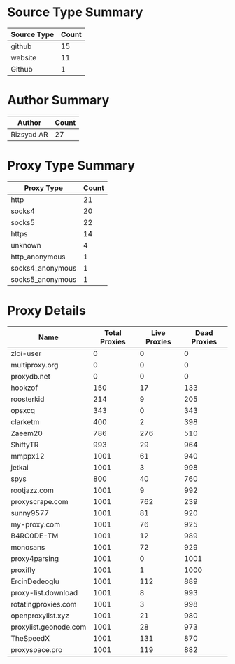 # Source Type Summary

| Source Type | Count |
|-------------|-------|
| github | 15 |
| website | 11 |
| Github | 1 |


# Author Summary

| Author | Count |
|--------|-------|
| Rizsyad AR | 27 |


# Proxy Type Summary

| Proxy Type | Count |
|------------|-------|
| http | 21 |
| socks4 | 20 |
| socks5 | 22 |
| https | 14 |
| unknown | 4 |
| http_anonymous | 1 |
| socks4_anonymous | 1 |
| socks5_anonymous | 1 |


# Proxy Details

| Name | Total Proxies | Live Proxies | Dead Proxies |
|------|---------------|--------------|---------------|
| zloi-user | 0 | 0 | 0 |
| multiproxy.org | 0 | 0 | 0 |
| proxydb.net | 0 | 0 | 0 |
| hookzof | 150 | 17 | 133 |
| roosterkid | 214 | 9 | 205 |
| opsxcq | 343 | 0 | 343 |
| clarketm | 400 | 2 | 398 |
| Zaeem20 | 786 | 276 | 510 |
| ShiftyTR | 993 | 29 | 964 |
| mmppx12 | 1001 | 61 | 940 |
| jetkai | 1001 | 3 | 998 |
| spys | 800 | 40 | 760 |
| rootjazz.com | 1001 | 9 | 992 |
| proxyscrape.com | 1001 | 762 | 239 |
| sunny9577 | 1001 | 81 | 920 |
| my-proxy.com | 1001 | 76 | 925 |
| B4RC0DE-TM | 1001 | 12 | 989 |
| monosans | 1001 | 72 | 929 |
| proxy4parsing | 1001 | 0 | 1001 |
| proxifly | 1001 | 1 | 1000 |
| ErcinDedeoglu | 1001 | 112 | 889 |
| proxy-list.download | 1001 | 8 | 993 |
| rotatingproxies.com | 1001 | 3 | 998 |
| openproxylist.xyz | 1001 | 21 | 980 |
| proxylist.geonode.com | 1001 | 28 | 973 |
| TheSpeedX | 1001 | 131 | 870 |
| proxyspace.pro | 1001 | 119 | 882 |
